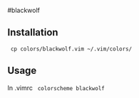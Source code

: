 #blackwolf

## Installation
<code> cp colors/blackwolf.vim ~/.vim/colors/ </code>

## Usage
In .vimrc <code> colorscheme blackwolf </code>
